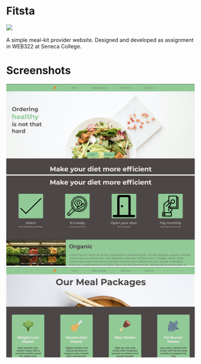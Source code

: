# Fitsta

<p>
    <a href="https://obscure-plateau-15263.herokuapp.com/"><img src="https://img.shields.io/badge/Live-Demo-blueviolet?style=flat-square"></a>
    </p>

A simple meal-kit provider website. Designed and developed as assignment in WEB322 at Seneca College.

# Screenshots
![Screenshot1](https://github.com/alisedighmoghadam/Fitsta/blob/main/screenshots/1.png?raw=true)
![Screenshot2](https://github.com/alisedighmoghadam/Fitsta/blob/main/screenshots/2.png?raw=true)
![Screenshot3](https://github.com/alisedighmoghadam/Fitsta/blob/main/screenshots/3.png?raw=true)
